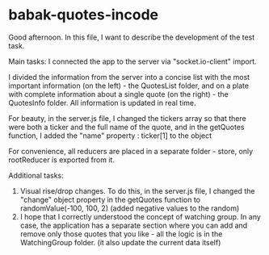 # babak-quotes-incode

Good afternoon. In this file, I want to describe the development of the test task.

Main tasks: I connected the app to the server via "socket.io-client" import.

I divided the information from the server into a concise list with the most important information (on the left) - the QuotesList folder, and on a plate with complete information about a single quote (on the right) - the QuotesInfo folder. All information is updated in real time.

For beauty, in the server.js file, I changed the tickers array so that there were both a ticker and the full name of the quote, and in the getQuotes function, I added the "name" property : ticker[1] to the object

For convenience, all reducers are placed in a separate folder - store, only rootReducer is exported from it.

Additional tasks:
1. Visual rise/drop changes. To do this, in the server.js file, I changed the "change" object property in the getQuotes function to randomValue(-100, 100, 2) (added negative values to the random)
2. I hope that I correctly understood the concept of watching group. In any case, the application has a separate section where you can add and remove only those quotes that you like - all the logic is in the WatchingGroup folder. (it also update the current data itself)
